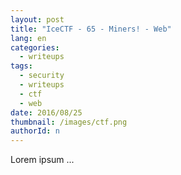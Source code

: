 ```yaml
---
layout: post
title: "IceCTF - 65 - Miners! - Web"
lang: en
categories:
  - writeups
tags:
  - security
  - writeups
  - ctf
  - web
date: 2016/08/25
thumbnail: /images/ctf.png
authorId: n
---
```

Lorem ipsum ...
